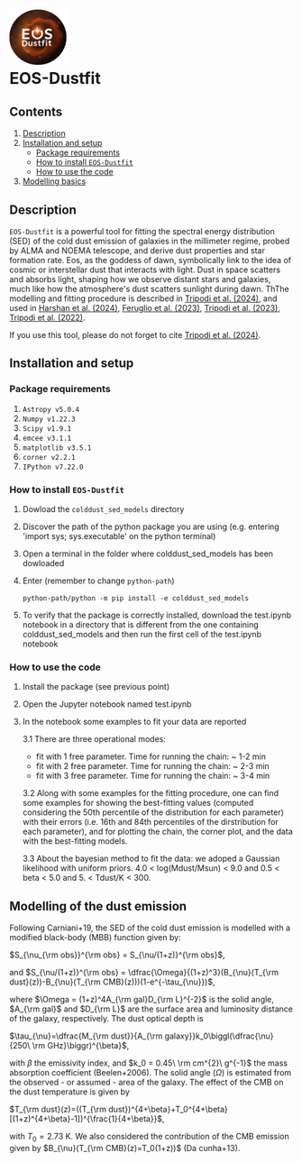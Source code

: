 # <img src="/EOS-logo-final-circular.png" width="20%"> <br> EOS-Dustfit <br>

## Contents
1. [Description](#Description)
2. [Installation and setup](#Setup)
    - [Package requirements](#Package_need)
    - [How to install `EOS-Dustfit`](#Install)
    - [How to use the code](#Example)
4. [Modelling basics](#Basics)

## <a name="Description"></a>Description

`EOS-Dustfit` is a powerful tool for fitting the spectral energy distribution (SED) of the cold dust emission of galaxies in the millimeter regime, probed by ALMA and NOEMA telescope, and derive dust properties and star formation rate. Eos, as the goddess of dawn, symbolically link to the idea of cosmic or interstellar dust that interacts with light. Dust in space scatters and absorbs light, shaping how we observe distant stars and galaxies, much like how the atmosphere's dust scatters sunlight during dawn. ThThe modelling and fitting procedure is described in [Tripodi et al. (2024)](https://ui.adsabs.harvard.edu/abs/2024A%26A...689A.220T/abstract), and used in [Harshan et al. (2024)](https://ui.adsabs.harvard.edu/abs/2024arXiv240812310H/abstract), [Feruglio et al. (2023)](https://ui.adsabs.harvard.edu/abs/2023ApJ...954L..10F/abstract), [Tripodi et al. (2023)](https://ui.adsabs.harvard.edu/abs/2023ApJ...946L..45T/abstract), [Tripodi et al. (2022)](https://ui.adsabs.harvard.edu/abs/2022A%26A...665A.107T/abstract). 

If you use this tool, please do not forget to cite [Tripodi et al. (2024)](https://ui.adsabs.harvard.edu/abs/2024A%26A...689A.220T/abstract).

## <a name="Setup"></a>Installation and setup

### <a name="Package_need"></a>Package requirements

1. `Astropy v5.0.4`
2. `Numpy v1.22.3`
3. `Scipy v1.9.1`
4. `emcee v3.1.1`
5. `matplotlib v3.5.1`
6. `corner v2.2.1`
7. `IPython v7.22.0`

### <a name="Install"></a>How to install `EOS-Dustfit`

1. Dowload the `colddust_sed_models` directory
2. Discover the path of the python package you are using (e.g. entering 'import sys; sys.executable' on the python terminal)
3. Open a terminal in the folder where colddust_sed_models has been dowloaded
4. Enter (remember to change `python-path`)
   
   ```
   python-path/python -m pip install -e colddust_sed_models
   ```
5. To verify that the package is correctly installed, download the test.ipynb notebook in a directory that is different from the one containing colddust_sed_models and then run the first cell of the test.ipynb notebook

### <a name="Example"></a>How to use the code

1. Install the package (see previous point)
2. Open the Jupyter notebook named test.ipynb
3. In the notebook some examples to fit your data are reported
   
   3.1 There are three operational modes:
   - fit with 1 free parameter. Time for running the chain: ~ 1-2 min
   - fit with 2 free parameter. Time for running the chain: ~ 2-3 min
   - fit with 3 free parameter. Time for running the chain: ~ 3-4 min
     
   3.2 Along with some examples for the fitting procedure, one can find some examples for showing the best-fitting values (computed considering the 50th percentile of the distribution for each parameter) with their errors (i.e. 16th and 84th percentiles of the dirstribution for each parameter), and for plotting the chain, the corner plot, and the data with the best-fitting models.

   3.3 About the bayesian method to fit the data: we adoped a Gaussian likelihood with uniform priors. 4.0 < log(Mdust/Msun) < 9.0 and 0.5 < beta < 5.0 and 5. < Tdust/K < 300.

## <a name="Basics"></a>Modelling of the dust emission

Following Carniani+19, the SED of the cold dust emission is modelled with a modified black-body (MBB) function given by:
 
$S_{\nu_{\rm obs}}^{\rm obs} = S_{\nu/(1+z)}^{\rm obs}$,  

and $S_{\nu/(1+z)}^{\rm obs} = \dfrac{\Omega}{(1+z)^3}(B_{\nu}(T_{\rm dust}(z))-B_{\nu}(T_{\rm CMB}(z)))(1-e^{-\tau_{\nu}})$, 

where $\Omega = (1+z)^4A_{\rm gal}D_{\rm L}^{-2}$ is the solid angle, $A_{\rm gal}$ and $D_{\rm L}$ are the surface area and luminosity distance of the galaxy, respectively. The dust optical depth is

$\tau_{\nu}=\dfrac{M_{\rm dust}}{A_{\rm galaxy}}k_0\biggl(\dfrac{\nu}{250\ \rm GHz}\biggr)^{\beta}$,

with $\beta$ the emissivity index, and $k_0 = 0.45\  \rm cm^{2}\ g^{-1}$ the mass absorption coefficient (Beelen+2006). The solid angle ($\Omega$) is estimated from the observed - or assumed - area of the galaxy. The effect of the CMB on the dust temperature is given by

$T_{\rm dust}(z)=((T_{\rm dust})^{4+\beta}+T_0^{4+\beta}[(1+z)^{4+\beta}-1])^{\frac{1}{4+\beta}}$,

with $T_0 = 2.73$ K.
We also considered the contribution of the CMB emission given by $B_{\nu}(T_{\rm CMB}(z)=T_0(1+z))$ (Da cunha+13).

